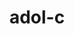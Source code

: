 ---
title: "adol-c"
layout: cache
categories: [package, v0.19]
meta: {"versions": ["2.7.2"], "compilers": ["gcc@=11.1.0"], "oss": ["ubuntu20.04"], "platforms": ["linux"], "targets": ["x86_64"], "stacks": ["e4s"], "num_specs": 1, "num_specs_by_stack": {"e4s": 1}}
spec_details: [{"hash": "zxhmmxfjkgw2pk4ij7ewpghibsdeoeqn", "compiler": "gcc@=11.1.0", "versions": ["2.7.2"], "os": "ubuntu20.04", "platform": "linux", "target": "x86_64", "variants": ["~advanced_branching", "+atrig_erf", "~boost", "build_system=autotools", "+doc", "+examples", "~openmp", "patches=715b878", "~sparse", "+stdczero", "+traceless_refcounting"], "stacks": ["e4s"], "size": "-", "tarball": "https://binaries.spack.io/releases/v0.19/build_cache/linux-ubuntu20.04-x86_64/gcc-11.1.0/adol-c-2.7.2/linux-ubuntu20.04-x86_64-gcc-11.1.0-adol-c-2.7.2-zxhmmxfjkgw2pk4ij7ewpghibsdeoeqn.spack"}]
---